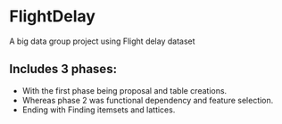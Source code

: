 # FlightDelay
A big data group project using Flight delay dataset

## Includes 3 phases:
- With the first phase being proposal and table creations.
- Whereas phase 2 was functional dependency and feature selection.
- Ending with Finding itemsets and lattices.
